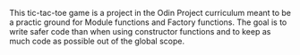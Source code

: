 This tic-tac-toe game is a project in the Odin Project curriculum meant to be a practic ground for Module functions and Factory functions. The goal is to write safer code than when using constructor functions and to keep as much code as possible out of the global scope. 